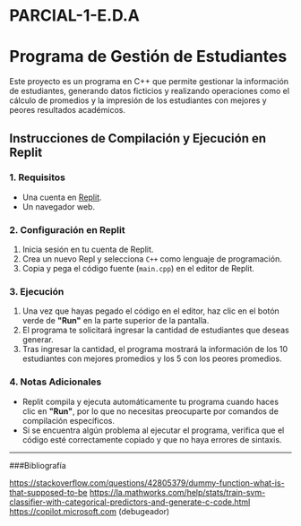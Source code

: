 # PARCIAL-1-E.D.A
# Programa de Gestión de Estudiantes

Este proyecto es un programa en C++ que permite gestionar la información de estudiantes, generando datos ficticios y realizando operaciones como el cálculo de promedios y la impresión de los estudiantes con mejores y peores resultados académicos.

## Instrucciones de Compilación y Ejecución en Replit

### 1. Requisitos

- Una cuenta en [Replit](https://replit.com).
- Un navegador web.

### 2. Configuración en Replit

1. Inicia sesión en tu cuenta de Replit.
2. Crea un nuevo Repl y selecciona `C++` como lenguaje de programación.
3. Copia y pega el código fuente (`main.cpp`) en el editor de Replit.

### 3. Ejecución

1. Una vez que hayas pegado el código en el editor, haz clic en el botón verde de **"Run"** en la parte superior de la pantalla.
2. El programa te solicitará ingresar la cantidad de estudiantes que deseas generar.
3. Tras ingresar la cantidad, el programa mostrará la información de los 10 estudiantes con mejores promedios y los 5 con los peores promedios.

### 4. Notas Adicionales

- Replit compila y ejecuta automáticamente tu programa cuando haces clic en **"Run"**, por lo que no necesitas preocuparte por comandos de compilación específicos.
- Si se encuentra algún problema al ejecutar el programa, verifica que el código esté correctamente copiado y que no haya errores de sintaxis.

---

###Bibliografía

https://stackoverflow.com/questions/42805379/dummy-function-what-is-that-supposed-to-be
https://la.mathworks.com/help/stats/train-svm-classifier-with-categorical-predictors-and-generate-c-code.html
https://copilot.microsoft.com (debugeador)

